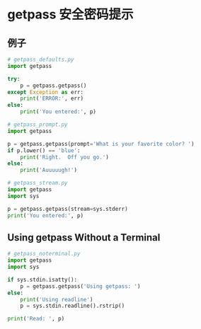 # getpass 安全密码提示

## 例子

```python
# getpass_defaults.py
import getpass

try:
    p = getpass.getpass()
except Exception as err:
    print('ERROR:', err)
else:
    print('You entered:', p)
```

```python
# getpass_prompt.py
import getpass

p = getpass.getpass(prompt='What is your favorite color? ')
if p.lower() == 'blue':
    print('Right.  Off you go.')
else:
    print('Auuuuugh!')
```

```python
# getpass_stream.py
import getpass
import sys

p = getpass.getpass(stream=sys.stderr)
print('You entered:', p)
```

## Using getpass Without a Terminal

```python
# getpass_noterminal.py
import getpass
import sys

if sys.stdin.isatty():
    p = getpass.getpass('Using getpass: ')
else:
    print('Using readline')
    p = sys.stdin.readline().rstrip()

print('Read: ', p)
```
